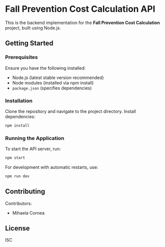 # Fall Prevention Cost Calculation API

This is the backend implementation for the **Fall Prevention Cost Calculation** project, built using Node.js.

## Getting Started

### Prerequisites

Ensure you have the following installed:
- Node.js (latest stable version recommended)
- Node modules (installed via npm install)
- `package.json` (specifies dependencies)

### Installation

Clone the repository and navigate to the project directory.
Install dependencies:

```sh
npm install
```

### Running the Application

To start the API server, run:

```sh
npm start
```

For development with automatic restarts, use:

```sh
npm run dev
```

## Contributing
Contributors:
- Mihaela Cornea

## License
ISC

